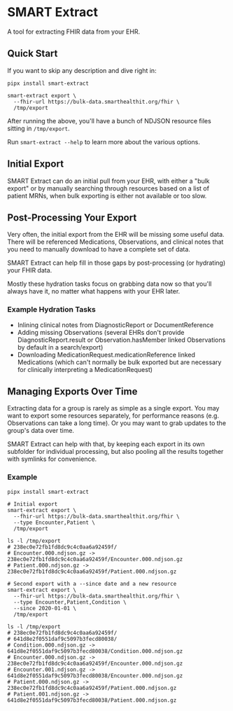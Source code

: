 # SMART Extract

A tool for extracting FHIR data from your EHR.

## Quick Start

If you want to skip any description and dive right in:

```shell
pipx install smart-extract

smart-extract export \
  --fhir-url https://bulk-data.smarthealthit.org/fhir \
  /tmp/export
```

After running the above, you'll have a bunch of NDJSON resource files sitting in `/tmp/export`.

Run `smart-extract --help` to learn more about the various options.

## Initial Export

SMART Extract can do an initial pull from your EHR,
with either a "bulk export" or by manually searching through resources 
based on a list of patient MRNs,
when bulk exporting is either not available or too slow.

## Post-Processing Your Export

Very often, the initial export from the EHR will be missing some useful data.
There will be referenced Medications, Observations, and clinical notes that you need to manually
download to have a complete set of data.

SMART Extract can help fill in those gaps by post-processing (or hydrating) your FHIR data.

Mostly these hydration tasks focus on grabbing data now so that you'll always have it,
no matter what happens with your EHR later.

### Example Hydration Tasks

- Inlining clinical notes from DiagnosticReport or DocumentReference
- Adding missing Observations (several EHRs don't provide
  DiagnosticReport.result or Observation.hasMember linked
  Observations by default in a search/export)
- Downloading MedicationRequest.medicationReference linked
  Medications (which can't normally be bulk exported but
  are necessary for clinically interpreting a MedicationRequest)

## Managing Exports Over Time

Extracting data for a group is rarely as simple as a single export.
You may want to export some resources separately, for performance reasons
(e.g. Observations can take a long time).
Or you may want to grab updates to the group's data over time.

SMART Extract can help with that, by keeping each export in its own subfolder
for individual processing,
but also pooling all the results together with symlinks for convenience.

### Example

```shell
pipx install smart-extract

# Initial export
smart-extract export \
  --fhir-url https://bulk-data.smarthealthit.org/fhir \
  --type Encounter,Patient \
  /tmp/export

ls -l /tmp/export
# 238ec0e72fb1fd8dc9c4c0aa6a92459f/
# Encounter.000.ndjson.gz -> 238ec0e72fb1fd8dc9c4c0aa6a92459f/Encounter.000.ndjson.gz
# Patient.000.ndjson.gz -> 238ec0e72fb1fd8dc9c4c0aa6a92459f/Patient.000.ndjson.gz

# Second export with a --since date and a new resource
smart-extract export \
  --fhir-url https://bulk-data.smarthealthit.org/fhir \
  --type Encounter,Patient,Condition \
  --since 2020-01-01 \
  /tmp/export

ls -l /tmp/export
# 238ec0e72fb1fd8dc9c4c0aa6a92459f/
# 641d8e2f0551daf9c5097b3fecd80038/
# Condition.000.ndjson.gz -> 641d8e2f0551daf9c5097b3fecd80038/Condition.000.ndjson.gz
# Encounter.000.ndjson.gz -> 238ec0e72fb1fd8dc9c4c0aa6a92459f/Encounter.000.ndjson.gz
# Encounter.001.ndjson.gz -> 641d8e2f0551daf9c5097b3fecd80038/Encounter.000.ndjson.gz
# Patient.000.ndjson.gz -> 238ec0e72fb1fd8dc9c4c0aa6a92459f/Patient.000.ndjson.gz
# Patient.001.ndjson.gz -> 641d8e2f0551daf9c5097b3fecd80038/Patient.000.ndjson.gz
```
